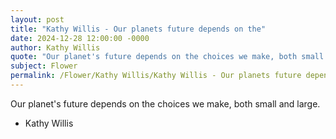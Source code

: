 ```yaml
---
layout: post
title: "Kathy Willis - Our planets future depends on the"
date: 2024-12-28 12:00:00 -0000
author: Kathy Willis
quote: "Our planet's future depends on the choices we make, both small and large."
subject: Flower
permalink: /Flower/Kathy Willis/Kathy Willis - Our planets future depends on the
---
```


Our planet's future depends on the choices we make, both small and large.

- Kathy Willis
